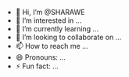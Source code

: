 - 👋 Hi, I’m @SHARAWE
- 👀 I’m interested in ...
- 🌱 I’m currently learning ...
- 💞️ I’m looking to collaborate on ...
- 📫 How to reach me ...
- 😄 Pronouns: ...
- ⚡ Fun fact: ...

<!---
SHARAWE/SHARAWE is a ✨ special ✨ repository because its `README.md` (this file) appears on your GitHub profile.
You can click the Preview link to take a look at your changes.
--->
